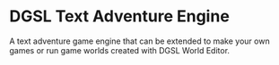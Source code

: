 DGSL Text Adventure Engine
==========================

A text adventure game engine that can be extended to make your own games or run game worlds created with DGSL World Editor.
